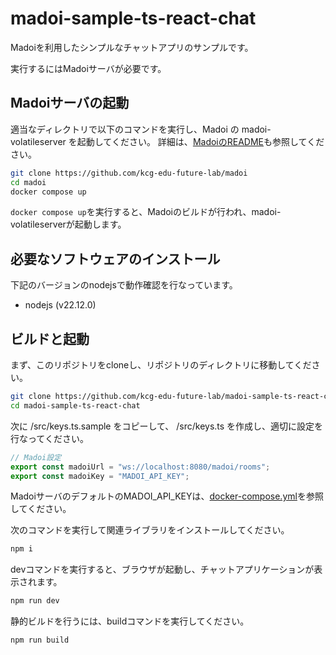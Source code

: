 # madoi-sample-ts-react-chat

Madoiを利用したシンプルなチャットアプリのサンプルです。

実行するにはMadoiサーバが必要です。

## Madoiサーバの起動

適当なディレクトリで以下のコマンドを実行し、Madoi の madoi-volatileserver を起動してください。
詳細は、[MadoiのREADME](https://github.com/kcg-edu-future-lab/madoi)も参照してください。


```bash
git clone https://github.com/kcg-edu-future-lab/madoi
cd madoi
docker compose up
```

`docker compose up`を実行すると、Madoiのビルドが行われ、madoi-volatileserverが起動します。


## 必要なソフトウェアのインストール

下記のバージョンのnodejsで動作確認を行なっています。

* nodejs (v22.12.0)

## ビルドと起動

まず、このリポジトリをcloneし、リポジトリのディレクトリに移動してください。

```bash
git clone https://github.com/kcg-edu-future-lab/madoi-sample-ts-react-chat
cd madoi-sample-ts-react-chat
```

次に /src/keys.ts.sample をコピーして、 /src/keys.ts を作成し、適切に設定を行なってください。

```ts
// Madoi設定
export const madoiUrl = "ws://localhost:8080/madoi/rooms";
export const madoiKey = "MADOI_API_KEY";
```

MadoiサーバのデフォルトのMADOI_API_KEYは、[docker-compose.yml](https://github.com/kcg-edu-future-lab/madoi/blob/master/docker-compose.yml)を参照してください。


次のコマンドを実行して関連ライブラリをインストールしてください。

```bash
npm i
```

devコマンドを実行すると、ブラウザが起動し、チャットアプリケーションが表示されます。

```bash
npm run dev
```

静的ビルドを行うには、buildコマンドを実行してください。

```bash
npm run build
```
